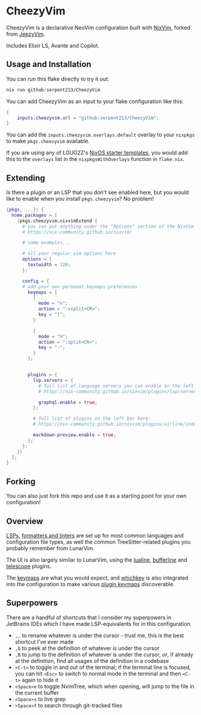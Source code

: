 # CheezyVim

CheezyVim is a declarative NeoVim configuration built with
[NixVim](https://github.com/nix-community/nixvim), forked from
[JeezyVim](https://github.com/LGUG2Z/JeezyVim).

Includes Elixir LS, Avante and Copilot.

## Usage and Installation

You can run this flake directly to try it out:

```bash
nix run github:serpent213/CheezyVim
```

You can add CheezyVim as an input to your flake configuration like this:

```nix
{
    inputs.cheezyvim.url = "github:serpent213/CheezyVim";
}
```

You can add the `inputs.cheezyvim.overlays.default` overlay to your `nixpkgs` to
make `pkgs.cheezyvim` available.

If you are using any of LGUG2Z's [NixOS starter
templates](https://github.com/search?q=owner%3ALGUG2Z+nixos&type=repositories),
you would add this to the `overlays` list in the `nixpkgsWithOverlays` function
in `flake.nix`.

## Extending

Is there a plugin or an LSP that you don't see enabled here, but you would like
to enable when you install `pkgs.cheezyvim`? No problem!

```nix
{pkgs, ...}: {
  home.packages = [
    (pkgs.cheezyvim.nixvimExtend {
      # you can put anything under the "Options" section of the NixVim docs here
      # https://nix-community.github.io/nixvim/

      # some examples...

      # all your regular vim options here
      options = {
        textwidth = 120;
      };

      config = {
      # add your own personal keymaps preferences
        keymaps = [
          {
            mode = "n";
            action = ":vsplit<CR>";
            key = "|";
          }

          {
            mode = "n";
            action = ":split<CR>";
            key = "-";
          }
        ];


        plugins = {
          lsp.servers = {
            # full list of language servers you can enable on the left bar here:
            # https://nix-community.github.io/nixvim/plugins/lsp/servers/ansiblels/index.html

            graphql.enable = true;
          };

          # full list of plugins on the left bar here:
          # https://nix-community.github.io/nixvim/plugins/airline/index.html

          markdown-preview.enable = true;
        };
      };
    })
  ];
}
```

## Forking

You can also just fork this repo and use it as a starting point for your own
configuration!

## Overview

[LSPs](./config/lsp/lsp.nix), [formatters and
linters](./config/lsp/none-ls.nix) are set up for most common languages and
configuration file types, as well the common TreeSitter-related plugins you
probably remember from LunarVim.

The UI is also largely similar to LunarVim, using the
[lualine](./config/lualine.nix), [bufferline](./config/bufferline.nix) and
[telescope](./config/ui/telescope.nix) plugins.

The [keymaps](./config/keymaps/keymaps-general.nix) are what you would expect,
and [whichkey](./config/keymaps/whichkey.nix) is also integrated into the
configuration to make various [plugin
keymaps](./config/keymaps/keymaps-plugins.nix) discoverable.

## Superpowers

There are a handful of shortcuts that I consider my superpowers in JetBrains
IDEs which I have made LSP-equivalents for in this configuration.

- `,,` to rename whatever is under the cursor - trust me, this is the best
  shortcut I've ever made
- `,b` to peek at the definition of whatever is under the cursor
- `,B` to jump to the definition of whatever is under the cursor, _or_, if
  already at the definition, find all usages of the definition in a codebase
- `<C-t>` to toggle in and out of the terminal; if the terminal line is
  focused, you can hit `<Esc>` to switch to normal mode in the terminal and
  then `<C-t>` again to hide it
- `<Space>e` to toggle NvimTree, which when opening, will jump to the file in
  the current buffer
- `<Space>s` to live grep
- `<Space>f` to search through git-tracked files
